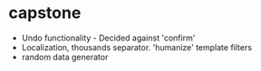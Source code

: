 # capstone


- Undo functionality - Decided against 'confirm'
- Localization, thousands separator. 'humanize' template filters
- random data generator
